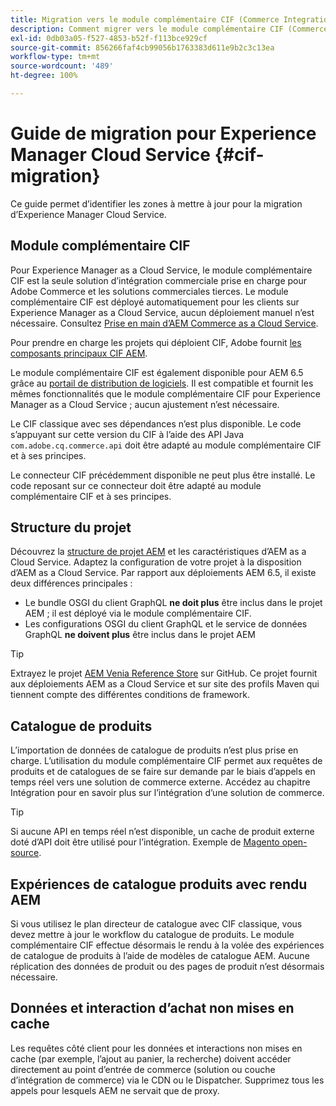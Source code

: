 ```yaml
---
title: Migration vers le module complémentaire CIF (Commerce Integration Framework) AEM
description: Comment migrer vers le module complémentaire CIF (Commerce Integration Framework) d’AEM à partir d’une ancienne version
exl-id: 0db03a05-f527-4853-b52f-f113bce929cf
source-git-commit: 856266faf4cb99056b1763383d611e9b2c3c13ea
workflow-type: tm+mt
source-wordcount: '489'
ht-degree: 100%

---
```


# Guide de migration pour Experience Manager Cloud Service {#cif-migration}

Ce guide permet d’identifier les zones à mettre à jour pour la migration d’Experience Manager Cloud Service.

## Module complémentaire CIF

Pour Experience Manager as a Cloud Service, le module complémentaire CIF est la seule solution d’intégration commerciale prise en charge pour Adobe Commerce et les solutions commerciales tierces. Le module complémentaire CIF est déployé automatiquement pour les clients sur Experience Manager as a Cloud Service, aucun déploiement manuel n’est nécessaire. Consultez [Prise en main d’AEM Commerce as a Cloud Service](getting-started.md).

Pour prendre en charge les projets qui déploient CIF, Adobe fournit [les composants principaux CIF AEM](https://github.com/adobe/aem-core-cif-components).

Le module complémentaire CIF est également disponible pour AEM 6.5 grâce au [portail de distribution de logiciels](https://experience.adobe.com/#/downloads/content/software-distribution/en/aem.html). Il est compatible et fournit les mêmes fonctionnalités que le module complémentaire CIF pour Experience Manager as a Cloud Service ; aucun ajustement n’est nécessaire.

Le CIF classique avec ses dépendances n’est plus disponible. Le code s’appuyant sur cette version du CIF à l’aide des API Java `com.adobe.cq.commerce.api` doit être adapté au module complémentaire CIF et à ses principes.

Le connecteur CIF précédemment disponible ne peut plus être installé. Le code reposant sur ce connecteur doit être adapté au module complémentaire CIF et à ses principes.

## Structure du projet

Découvrez la [structure de projet AEM](https://experienceleague.adobe.com/docs/experience-manager-cloud-service/implementing/developing/aem-project-content-package-structure.html?lang=fr) et les caractéristiques d’AEM as a Cloud Service. Adaptez la configuration de votre projet à la disposition d’AEM as a Cloud Service.
Par rapport aux déploiements AEM 6.5, il existe deux différences principales :

* Le bundle OSGI du client GraphQL **ne doit plus** être inclus dans le projet AEM ; il est déployé via le module complémentaire CIF.
* Les configurations OSGI du client GraphQL et le service de données GraphQL **ne doivent plus** être inclus dans le projet AEM

>[!TIP]
>
>Extrayez le projet [AEM Venia Reference Store](https://github.com/adobe/aem-cif-guides-venia) sur GitHub. Ce projet fournit aux déploiements AEM as a Cloud Service et sur site des profils Maven qui tiennent compte des différentes conditions de framework.

## Catalogue de produits

L’importation de données de catalogue de produits n’est plus prise en charge. L’utilisation du module complémentaire CIF permet aux requêtes de produits et de catalogues de se faire sur demande par le biais d’appels en temps réel vers une solution de commerce externe. Accédez au chapitre Intégration pour en savoir plus sur l’intégration d’une solution de commerce.

>[!TIP]
>
>Si aucune API en temps réel n’est disponible, un cache de produit externe doté d’API doit être utilisé pour l’intégration. Exemple de [Magento open-source](https://magento.com/products/magento-open-source).

## Expériences de catalogue produits avec rendu AEM

Si vous utilisez le plan directeur de catalogue avec CIF classique, vous devez mettre à jour le workflow du catalogue de produits. Le module complémentaire CIF effectue désormais le rendu à la volée des expériences de catalogue de produits à l’aide de modèles de catalogue AEM. Aucune réplication des données de produit ou des pages de produit n’est désormais nécessaire.

## Données et interaction d’achat non mises en cache

Les requêtes côté client pour les données et interactions non mises en cache (par exemple, l’ajout au panier, la recherche) doivent accéder directement au point d’entrée de commerce (solution ou couche d’intégration de commerce) via le CDN ou le Dispatcher. Supprimez tous les appels pour lesquels AEM ne servait que de proxy.
